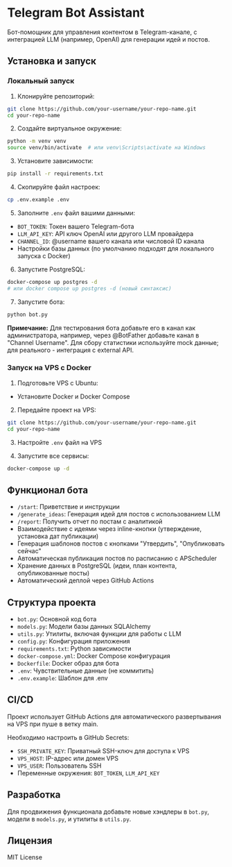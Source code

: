 # Telegram Bot Assistant

Бот-помощник для управления контентом в Telegram-канале, с интеграцией LLM (например, OpenAI) для генерации идей и постов.

## Установка и запуск

### Локальный запуск

1. Клонируйте репозиторий:
```bash
git clone https://github.com/your-username/your-repo-name.git
cd your-repo-name
```

2. Создайте виртуальное окружение:
```bash
python -m venv venv
source venv/bin/activate  # или venv\Scripts\activate на Windows
```

3. Установите зависимости:
```bash
pip install -r requirements.txt
```

4. Скопируйте файл настроек:
```bash
cp .env.example .env
```

5. Заполните `.env` файл вашими данными:
- `BOT_TOKEN`: Токен вашего Telegram-бота
- `LLM_API_KEY`: API ключ OpenAI или другого LLM провайдера
- `CHANNEL_ID`: @username вашего канала или числовой ID канала
- Настройки базы данных (по умолчанию подходят для локального запуска с Docker)

6. Запустите PostgreSQL:
```bash
docker-compose up postgres -d
# или docker compose up postgres -d (новый синтаксис)
```

7. Запустите бота:
```bash
python bot.py
```

**Примечание:** Для тестирования бота добавьте его в канал как администратора, например, через @BotFather добавьте канал в "Channel Username". Для сбору статистики используйте mock данные; для реального - интеграция с external API.

### Запуск на VPS с Docker

1. Подготовьте VPS с Ubuntu:
- Установите Docker и Docker Compose

2. Передайте проект на VPS:
```bash
git clone https://github.com/your-username/your-repo-name.git
cd your-repo-name
```

3. Настройте `.env` файл на VPS

4. Запустите все сервисы:
```bash
docker-compose up -d
```

## Функционал бота

- `/start`: Приветствие и инструкции
- `/generate_ideas`: Генерация идей для постов с использованием LLM
- `/report`: Получить отчет по постам с аналитикой
- Взаимодействие с идеями через inline-кнопки (утверждение, установка дат публикации)
- Генерация шаблонов постов с кнопками "Утвердить", "Опубликовать сейчас"
- Автоматическая публикация постов по расписанию с APScheduler
- Хранение данных в PostgreSQL (идеи, план контента, опубликованные посты)
- Автоматический деплой через GitHub Actions

## Структура проекта

- `bot.py`: Основной код бота
- `models.py`: Модели базы данных SQLAlchemy
- `utils.py`: Утилиты, включая функции для работы с LLM
- `config.py`: Конфигурация приложения
- `requirements.txt`: Python зависимости
- `docker-compose.yml`: Docker Compose конфигурация
- `Dockerfile`: Docker образ для бота
- `.env`: Чувствительные данные (не коммитить)
- `.env.example`: Шаблон для .env

## CI/CD

Проект использует GitHub Actions для автоматического развертывания на VPS при пуше в ветку main.

Необходимо настроить в GitHub Secrets:
- `SSH_PRIVATE_KEY`: Приватный SSH-ключ для доступа к VPS
- `VPS_HOST`: IP-адрес или домен VPS
- `VPS_USER`: Пользователь SSH
- Переменные окружения: `BOT_TOKEN`, `LLM_API_KEY`

## Разработка

Для продвижения функционала добавьте новые хэндлеры в `bot.py`, модели в `models.py`, и утилиты в `utils.py`.

## Лицензия

MIT License
